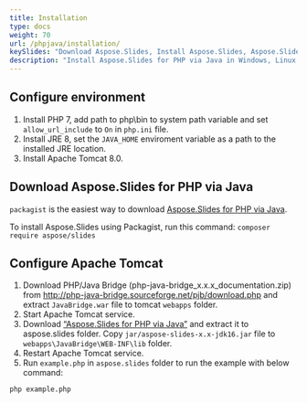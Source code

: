 ```yaml
---
title: Installation
type: docs
weight: 70
url: /phpjava/installation/
keySlides: "Download Aspose.Slides, Install Aspose.Slides, Aspose.Slides Installation, Windows, macOS, Linux, PHP"
description: "Install Aspose.Slides for PHP via Java in Windows, Linux or macOS"
---
```


## **Configure environment**

1. Install PHP 7, add path to php\bin to system path variable and set `allow_url_include` to `On` in `php.ini` file.
1. Install JRE 8, set the `JAVA_HOME` enviroment variable as a path to the installed JRE location.
1. Install Apache Tomcat 8.0.

## **Download Aspose.Slides for PHP via Java** 

`packagist` is the easiest way to download [Aspose.Slides for PHP via Java](https://packagist.org/packages/aspose/slides). 

To install Aspose.Slides using Packagist, run this command: `composer require aspose/slides`

## **Configure Apache Tomcat**

1. Download PHP/Java Bridge (php-java-bridge_x.x.x_documentation.zip) from http://php-java-bridge.sourceforge.net/pjb/download.php and extract `JavaBridge.war` file to tomcat `webapps` folder.
1. Start Apache Tomcat service.
1. Download [“Aspose.Slides for PHP via Java”](https://downloads.aspose.com/slides/phpjava) and extract it to aspose.slides folder. Copy `jar/aspose-slides-x.x-jdk16.jar` file to `webapps\JavaBridge\WEB-INF\lib` folder.
1. Restart Apache Tomcat service.
1. Run `example.php` in `aspose.slides` folder to run the example with below command:
```
php example.php
```
